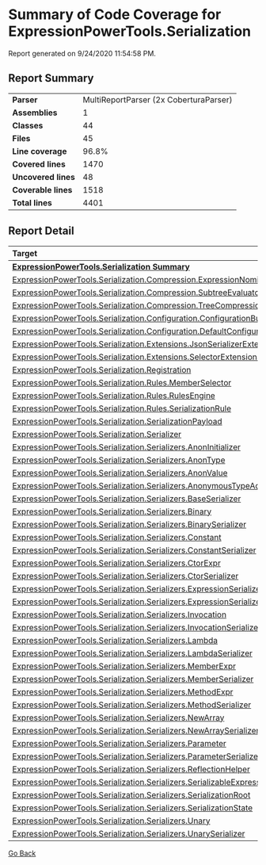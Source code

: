 # Summary of Code Coverage for ExpressionPowerTools.Serialization

Report generated on 9/24/2020 11:54:58 PM.

## Report Summary

| | |
|:--|:--|
|**Parser**|MultiReportParser (2x CoberturaParser)
|**Assemblies**|1
|**Classes**|44
|**Files**|45
|**Line coverage**|96.8%
|**Covered lines**|1470
|**Uncovered lines**|48
|**Coverable lines**|1518
|**Total lines**|4401

## Report Detail

|Target|Coverage|
|:--|--:|
|[**ExpressionPowerTools.Serialization Summary**](..\api\ExpressionPowerTools.Serialization.n.md)|96.8%|
|[ExpressionPowerTools.Serialization.Compression.ExpressionNominator](..\api\ExpressionPowerTools.Serialization.Compression.ExpressionNominator.cs.md)|100.0%|
|[ExpressionPowerTools.Serialization.Compression.SubtreeEvaluator](..\api\ExpressionPowerTools.Serialization.Compression.SubtreeEvaluator.cs.md)|93.5%|
|[ExpressionPowerTools.Serialization.Compression.TreeCompressionVisitor](..\api\ExpressionPowerTools.Serialization.Compression.TreeCompressionVisitor.cs.md)|98.8%|
|[ExpressionPowerTools.Serialization.Configuration.ConfigurationBuilder](..\api\ExpressionPowerTools.Serialization.Configuration.ConfigurationBuilder.cs.md)|100.0%|
|[ExpressionPowerTools.Serialization.Configuration.DefaultConfiguration](..\api\ExpressionPowerTools.Serialization.Configuration.DefaultConfiguration.cs.md)|100.0%|
|[ExpressionPowerTools.Serialization.Extensions.JsonSerializerExtensions](..\api\ExpressionPowerTools.Serialization.Extensions.JsonSerializerExtensions.cs.md)|100.0%|
|[ExpressionPowerTools.Serialization.Extensions.SelectorExtensions](..\api\ExpressionPowerTools.Serialization.Extensions.SelectorExtensions.cs.md)|100.0%|
|[ExpressionPowerTools.Serialization.Registration](..\api\ExpressionPowerTools.Serialization.Registration.cs.md)|100.0%|
|[ExpressionPowerTools.Serialization.Rules.MemberSelector](..\api\ExpressionPowerTools.Serialization.Rules.MemberSelector`1.cs.md)|100.0%|
|[ExpressionPowerTools.Serialization.Rules.RulesEngine](..\api\ExpressionPowerTools.Serialization.Rules.RulesEngine.cs.md)|98.0%|
|[ExpressionPowerTools.Serialization.Rules.SerializationRule](..\api\ExpressionPowerTools.Serialization.Rules.SerializationRule.cs.md)|95.0%|
|[ExpressionPowerTools.Serialization.SerializationPayload](..\api\ExpressionPowerTools.Serialization.SerializationPayload.cs.md)|100.0%|
|[ExpressionPowerTools.Serialization.Serializer](..\api\ExpressionPowerTools.Serialization.Serializer.cs.md)|100.0%|
|[ExpressionPowerTools.Serialization.Serializers.AnonInitializer](..\api\ExpressionPowerTools.Serialization.Serializers.AnonInitializer.cs.md)|76.9%|
|[ExpressionPowerTools.Serialization.Serializers.AnonType](..\api\ExpressionPowerTools.Serialization.Serializers.AnonType.cs.md)|100.0%|
|[ExpressionPowerTools.Serialization.Serializers.AnonValue](..\api\ExpressionPowerTools.Serialization.Serializers.AnonValue.cs.md)|100.0%|
|[ExpressionPowerTools.Serialization.Serializers.AnonymousTypeAdapter](..\api\ExpressionPowerTools.Serialization.Serializers.AnonymousTypeAdapter.cs.md)|85.0%|
|[ExpressionPowerTools.Serialization.Serializers.BaseSerializer](..\api\ExpressionPowerTools.Serialization.Serializers.BaseSerializer`2.cs.md)|100.0%|
|[ExpressionPowerTools.Serialization.Serializers.Binary](..\api\ExpressionPowerTools.Serialization.Serializers.Binary.cs.md)|100.0%|
|[ExpressionPowerTools.Serialization.Serializers.BinarySerializer](..\api\ExpressionPowerTools.Serialization.Serializers.BinarySerializer.cs.md)|100.0%|
|[ExpressionPowerTools.Serialization.Serializers.Constant](..\api\ExpressionPowerTools.Serialization.Serializers.Constant.cs.md)|100.0%|
|[ExpressionPowerTools.Serialization.Serializers.ConstantSerializer](..\api\ExpressionPowerTools.Serialization.Serializers.ConstantSerializer.cs.md)|95.3%|
|[ExpressionPowerTools.Serialization.Serializers.CtorExpr](..\api\ExpressionPowerTools.Serialization.Serializers.CtorExpr.cs.md)|100.0%|
|[ExpressionPowerTools.Serialization.Serializers.CtorSerializer](..\api\ExpressionPowerTools.Serialization.Serializers.CtorSerializer.cs.md)|100.0%|
|[ExpressionPowerTools.Serialization.Serializers.ExpressionSerializer](..\api\ExpressionPowerTools.Serialization.Serializers.ExpressionSerializer.cs.md)|100.0%|
|[ExpressionPowerTools.Serialization.Serializers.ExpressionSerializerAttribute](..\api\ExpressionPowerTools.Serialization.Serializers.ExpressionSerializerAttribute.cs.md)|100.0%|
|[ExpressionPowerTools.Serialization.Serializers.Invocation](..\api\ExpressionPowerTools.Serialization.Serializers.Invocation.cs.md)|85.7%|
|[ExpressionPowerTools.Serialization.Serializers.InvocationSerializer](..\api\ExpressionPowerTools.Serialization.Serializers.InvocationSerializer.cs.md)|100.0%|
|[ExpressionPowerTools.Serialization.Serializers.Lambda](..\api\ExpressionPowerTools.Serialization.Serializers.Lambda.cs.md)|93.3%|
|[ExpressionPowerTools.Serialization.Serializers.LambdaSerializer](..\api\ExpressionPowerTools.Serialization.Serializers.LambdaSerializer.cs.md)|100.0%|
|[ExpressionPowerTools.Serialization.Serializers.MemberExpr](..\api\ExpressionPowerTools.Serialization.Serializers.MemberExpr.cs.md)|100.0%|
|[ExpressionPowerTools.Serialization.Serializers.MemberSerializer](..\api\ExpressionPowerTools.Serialization.Serializers.MemberSerializer.cs.md)|100.0%|
|[ExpressionPowerTools.Serialization.Serializers.MethodExpr](..\api\ExpressionPowerTools.Serialization.Serializers.MethodExpr.cs.md)|90.9%|
|[ExpressionPowerTools.Serialization.Serializers.MethodSerializer](..\api\ExpressionPowerTools.Serialization.Serializers.MethodSerializer.cs.md)|100.0%|
|[ExpressionPowerTools.Serialization.Serializers.NewArray](..\api\ExpressionPowerTools.Serialization.Serializers.NewArray.cs.md)|90.0%|
|[ExpressionPowerTools.Serialization.Serializers.NewArraySerializer](..\api\ExpressionPowerTools.Serialization.Serializers.NewArraySerializer.cs.md)|100.0%|
|[ExpressionPowerTools.Serialization.Serializers.Parameter](..\api\ExpressionPowerTools.Serialization.Serializers.Parameter.cs.md)|100.0%|
|[ExpressionPowerTools.Serialization.Serializers.ParameterSerializer](..\api\ExpressionPowerTools.Serialization.Serializers.ParameterSerializer.cs.md)|100.0%|
|[ExpressionPowerTools.Serialization.Serializers.ReflectionHelper](..\api\ExpressionPowerTools.Serialization.Serializers.ReflectionHelper.cs.md)|95.9%|
|[ExpressionPowerTools.Serialization.Serializers.SerializableExpression](..\api\ExpressionPowerTools.Serialization.Serializers.SerializableExpression.cs.md)|85.7%|
|[ExpressionPowerTools.Serialization.Serializers.SerializationRoot](..\api\ExpressionPowerTools.Serialization.Serializers.SerializationRoot.cs.md)|100.0%|
|[ExpressionPowerTools.Serialization.Serializers.SerializationState](..\api\ExpressionPowerTools.Serialization.Serializers.SerializationState.cs.md)|100.0%|
|[ExpressionPowerTools.Serialization.Serializers.Unary](..\api\ExpressionPowerTools.Serialization.Serializers.Unary.cs.md)|100.0%|
|[ExpressionPowerTools.Serialization.Serializers.UnarySerializer](..\api\ExpressionPowerTools.Serialization.Serializers.UnarySerializer.cs.md)|100.0%|

[Go Back](./index.md)
